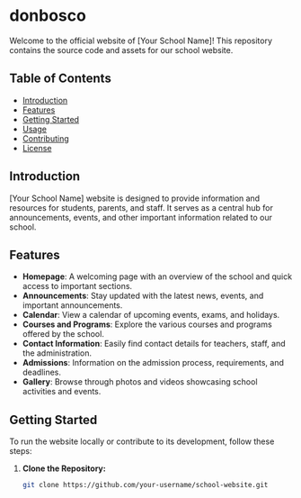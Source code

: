 # donbosco

Welcome to the official website of [Your School Name]! This repository contains the source code and assets for our school website.

## Table of Contents

- [Introduction](#introduction)
- [Features](#features)
- [Getting Started](#getting-started)
- [Usage](#usage)
- [Contributing](#contributing)
- [License](#license)

## Introduction

[Your School Name] website is designed to provide information and resources for students, parents, and staff. It serves as a central hub for announcements, events, and other important information related to our school.

## Features

- **Homepage**: A welcoming page with an overview of the school and quick access to important sections.
- **Announcements**: Stay updated with the latest news, events, and important announcements.
- **Calendar**: View a calendar of upcoming events, exams, and holidays.
- **Courses and Programs**: Explore the various courses and programs offered by the school.
- **Contact Information**: Easily find contact details for teachers, staff, and the administration.
- **Admissions**: Information on the admission process, requirements, and deadlines.
- **Gallery**: Browse through photos and videos showcasing school activities and events.

## Getting Started

To run the website locally or contribute to its development, follow these steps:

1. **Clone the Repository:**
   ```bash
   git clone https://github.com/your-username/school-website.git
